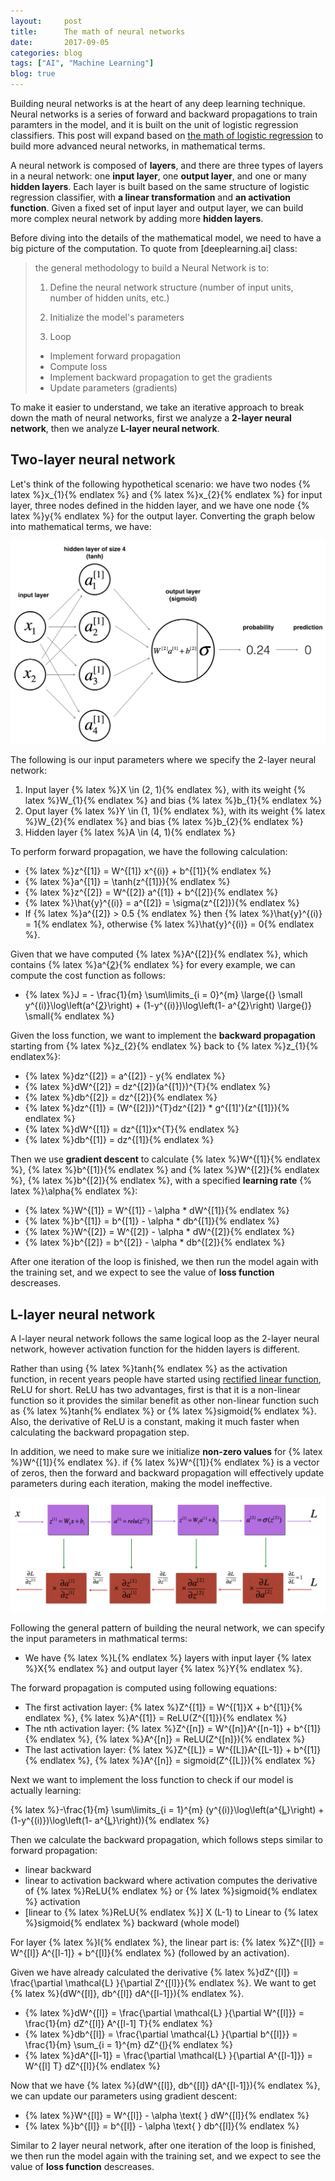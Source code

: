 ```yaml
---
layout:     post
title:      The math of neural networks
date:       2017-09-05
categories: blog
tags: ["AI", "Machine Learning"]
blog: true
---
```


Building neural networks is at the heart of any deep learning technique. Neural networks is a series of forward and backward propagations to train paramters in the model, and it is built on the unit of logistic regression classifiers. This post will expand based on [the math of logistic regression](http://himarsh.org/the-math-of-logistic-regression/) to build more advanced neural networks, in mathematical terms.

A neural network is composed of **layers**, and there are three types of layers in a neural network: one **input layer**, one **output layer**, and one or many **hidden layers**. Each layer is built based on the same structure of logistic regression classifier, with **a linear transformation** and **an activation function**. Given a fixed set of input layer and output layer, we can build more complex neural network by adding more **hidden layers**. 

Before diving into the details of the mathematical model, we need to have a big picture of the computation. To quote from [deeplearning.ai] class:

> the general methodology to build a Neural Network is to:
>
>  1. Define the neural network structure (number of input units, number of hidden units, etc.)
>
>  2. Initialize the model's parameters
>  
>  3. Loop
>    - Implement forward propagation
>    - Compute loss
>    - Implement backward propagation to get the gradients
>    - Update parameters (gradients)

To make it easier to understand, we take an iterative approach to break down the math of neural networks, first we analyze a **2-layer neural network**, then we analyze **L-layer neural network**.

## Two-layer neural network

Let's think of the following hypothetical scenario: we have two nodes {% latex %}x_{1}{% endlatex %} and {% latex %}x_{2}{% endlatex %} for input layer, three nodes defined in the hidden layer, and we have one node {% latex %}y{% endlatex %} for the output layer. Converting the graph below into mathematical terms, we have:

![two_layer_neural_network.png](/images/2_layer_neural_network.png)

The following is our input parameters where we specify the 2-layer neural network:

1. Input layer {% latex %}X \in (2, 1){% endlatex %}, with its weight {% latex %}W_{1}{% endlatex %} and bias {% latex %}b_{1}{% endlatex %}
2. Oput layer {% latex %}Y \in (1, 1){% endlatex %}, with its weight {% latex %}W_{2}{% endlatex %} and bias {% latex %}b_{2}{% endlatex %}
3. Hidden layer {% latex %}A \in (4, 1){% endlatex %}

To perform forward propagation, we have the following calculation:

- {% latex %}z^{[1]} =  W^{[1]} x^{(i)} + b^{[1]}{% endlatex %}
- {% latex %}a^{[1]} = \tanh(z^{[1]}){% endlatex %}
- {% latex %}z^{[2]} = W^{[2]} a^{[1]} + b^{[2]}{% endlatex %}
- {% latex %}\hat{y}^{(i)} = a^{[2]} = \sigma(z^{[2]}){% endlatex %}
- If {% latex %}a^{[2]} > 0.5 {% endlatex %} then {% latex %}\hat{y}^{(i)} = 1{% endlatex %}, otherwise {% latex %}\hat{y}^{(i)} = 0{% endlatex %}.

Given that we have computed {% latex %}A^{[2]}{% endlatex %}, which contains {% latex %}a^{[2](i)}{% endlatex %} for every example, we can compute the cost function as follows:

- {% latex %}J = - \frac{1}{m} \sum\limits_{i = 0}^{m} \large{(} \small y^{(i)}\log\left(a^{[2](i)}\right) + (1-y^{(i)})\log\left(1- a^{[2](i)}\right) \large{)} \small{% endlatex %}

Given the loss function, we want to implement the **backward propagation** starting from {% latex %}z_{2}{% endlatex %} back to {% latex %}z_{1}{% endlatex%}:

- {% latex %}dz^{[2]} = a^{[2]} - y{% endlatex %}
- {% latex %}dW^{[2]} = dz^{[2]}(a^{[1]})^{T}{% endlatex %}
- {% latex %}db^{[2]} = dz^{[2]}{% endlatex %}
- {% latex %}dz^{[1]} = (W^{[2]})^{T}dz^{[2]} * g^{[1]'}(z^{[1]}){% endlatex %}
- {% latex %}dW^{[1]} = dz^{[1]}x^{T}{% endlatex %}
- {% latex %}db^{[1]} = dz^{[1]}{% endlatex %}

Then we use **gradient descent** to calculate {% latex %}W^{[1]}{% endlatex %}, {% latex %}b^{[1]}{% endlatex %} and {% latex %}W^{[2]}{% endlatex %}, {% latex %}b^{[2]}{% endlatex %}, with a specified **learning rate** {% latex %}\alpha{% endlatex %}:

- {% latex %}W^{[1]} = W^{[1]} - \alpha * dW^{[1]}{% endlatex %}
- {% latex %}b^{[1]} = b^{[1]} - \alpha * db^{[1]}{% endlatex %}
- {% latex %}W^{[2]} = W^{[2]} - \alpha * dW^{[2]}{% endlatex %}
- {% latex %}b^{[2]} = b^{[2]} - \alpha * db^{[2]}{% endlatex %}

After one iteration of the loop is finished, we then run the model again with the training set, and we expect to see the value of **loss function** descreases.

## L-layer neural network

A l-layer neural network follows the same logical loop as the 2-layer neural network, however activation function for the hidden layers is different.

Rather than using {% latex %}tanh{% endlatex %} as the activation function, in recent years people have started using [rectified linear function](https://en.wikipedia.org/wiki/Rectifier_(neural_networks)), ReLU for short. ReLU has two advantages, first is that it is a non-linear function so it provides the similar benefit as other non-linear function such as {% latex %}tanh{% endlatex %} or {% latex %}sigmoid{% endlatex %}. Also, the derivative of ReLU is a constant, making it much faster when calculating the backward propagation step.

In addition, we need to make sure we initialize **non-zero values** for {% latex %}W^{[1]}{% endlatex %}. if {% latex %}W^{[1]}{% endlatex %} is a vector of zeros, then the forward and backward propagation will effectively update parameters during each iteration, making the model ineffective.

![L layer propagation](/images/L-layer-propagation.png)

Following the general pattern of building the neural network, we can specify the input parameters in mathmatical terms:

- We have {% latex %}L{% endlatex %} layers with input layer {% latex %}X{% endlatex %} and output layer {% latex %}Y{% endlatex %}.

The forward propagation is computed using following equations:

- The first activation layer: {% latex %}Z^{[1]} = W^{[1]}X + b^{[1]}{% endlatex %}, {% latex %}A^{[1]} = ReLU(Z^{[1]}){% endlatex %}
- The nth activation layer: {% latex %}Z^{[n]} = W^{[n]}A^{[n-1]} + b^{[1]}{% endlatex %}, {% latex %}A^{[n]} = ReLU(Z^{[n]}){% endlatex %}
- The last activation layer: {% latex %}Z^{[L]} = W^{[L]}A^{[L-1]} + b^{[1]}{% endlatex %}, {% latex %}A^{[n]} = sigmoid(Z^{[L]}){% endlatex %}

Next we want to implement the loss function to check if our model is actually learning:

{% latex %}-\frac{1}{m} \sum\limits_{i = 1}^{m} (y^{(i)}\log\left(a^{[L](i)}\right) + (1-y^{(i)})\log\left(1- a^{[L](i)}\right)){% endlatex %}

Then we calculate the backward propagation, which follows steps similar to forward propagation:

- linear backward
- linear to activation backward where activation computes the derivative of {% latex %}ReLU{% endlatex %} or {% latex %}sigmoid{% endlatex %} activation
- [linear to {% latex %}ReLU{% endlatex %}] X (L-1) to Linear to {% latex %}sigmoid{% endlatex %} backward (whole model)

For layer {% latex %}l{% endlatex %}, the linear part is: {% latex %}Z^{[l]} = W^{[l]} A^{[l-1]} + b^{[l]}{% endlatex %} (followed by an activation).

Given we have already calculated the derivative {% latex %}dZ^{[l]} = \frac{\partial \mathcal{L} }{\partial Z^{[l]}}{% endlatex %}. We want to get {% latex %}(dW^{[l]}, db^{[l]} dA^{[l-1]}){% endlatex %}.

- {% latex %}dW^{[l]} = \frac{\partial \mathcal{L} }{\partial W^{[l]}} = \frac{1}{m} dZ^{[l]} A^{[l-1] T}{% endlatex %}
- {% latex %}db^{[l]} = \frac{\partial \mathcal{L} }{\partial b^{[l]}} = \frac{1}{m} \sum_{i = 1}^{m} dZ^{[l](i)}{% endlatex %}
- {% latex %}dA^{[l-1]} = \frac{\partial \mathcal{L} }{\partial A^{[l-1]}} = W^{[l] T} dZ^{[l]}{% endlatex %}

Now that we have {% latex %}(dW^{[l]}, db^{[l]} dA^{[l-1]}){% endlatex %}, we can update our parameters using gradient descent:

- {% latex %}W^{[l]} = W^{[l]} - \alpha \text{ } dW^{[l]}{% endlatex %}
- {% latex %}b^{[l]} = b^{[l]} - \alpha \text{ } db^{[l]}{% endlatex %}

Similar to 2 layer neural network, after one iteration of the loop is finished, we then run the model again with the training set, and we expect to see the value of **loss function** descreases.

